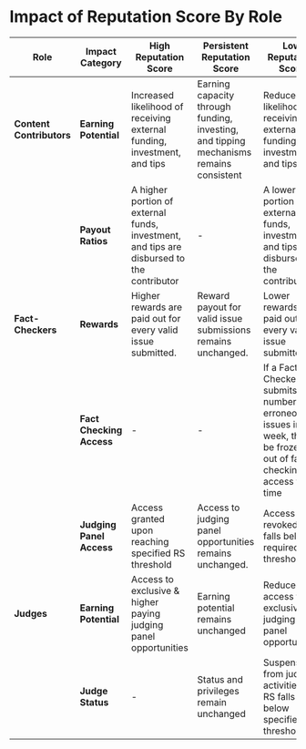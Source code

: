 # Impact of Reputation Score By Role

<table><thead><tr><th width="145">Role</th><th>Impact Category</th><th>High Reputation Score</th><th>Persistent Reputation Score</th><th>Low Reputation Score</th></tr></thead><tbody><tr><td><strong>Content Contributors</strong></td><td><strong>Earning Potential</strong></td><td>Increased likelihood of receiving external funding, investment, and tips</td><td>Earning capacity through funding, investing, and tipping mechanisms remains consistent</td><td>Reduced likelihood of receiving external funding, investment, and tips</td></tr><tr><td></td><td><strong>Payout Ratios</strong></td><td>A higher portion of external funds, investment, and tips are disbursed to the contributor</td><td>-</td><td>A lower portion of external funds, investment, and tips are disbursed to the contributor</td></tr><tr><td><strong>Fact-Checkers</strong></td><td><strong>Rewards</strong></td><td>Higher rewards are paid out for every valid issue submitted.</td><td>Reward payout for valid issue submissions remains unchanged.</td><td>Lower rewards are paid out for every valid issue submitted.</td></tr><tr><td></td><td><strong>Fact Checking Access</strong></td><td>-</td><td>-</td><td>If a Fact Checker submits a number of erroneous issues in a week, they'll be frozen out of fact checking access for a time</td></tr><tr><td></td><td><strong>Judging Panel Access</strong></td><td>Access granted upon reaching specified RS threshold</td><td>Access to judging panel opportunities remains unchanged.</td><td>Access revoked if RS falls below required threshold</td></tr><tr><td><strong>Judges</strong></td><td><strong>Earning Potential</strong></td><td>Access to exclusive &#x26; higher paying judging panel opportunities</td><td>Earning potential remains unchanged</td><td>Reduced access to exclusive judging panel opportunities</td></tr><tr><td></td><td><strong>Judge Status</strong></td><td>-</td><td>Status and privileges remain unchanged</td><td>Suspension from judging activities if RS falls below specified threshold</td></tr></tbody></table>
